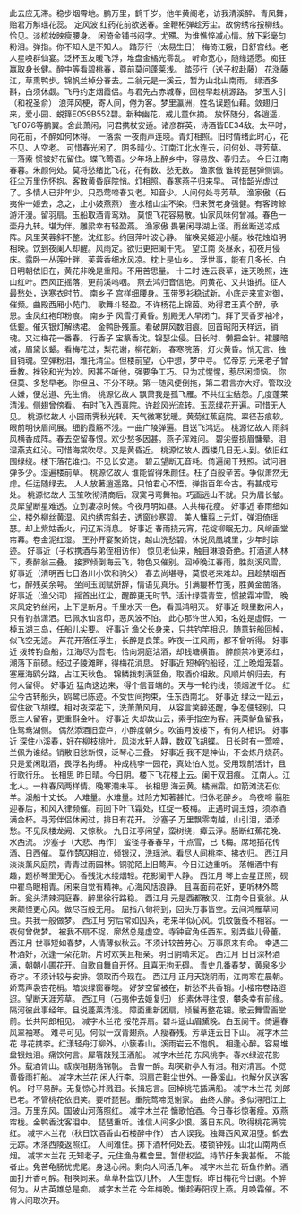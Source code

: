 <!-- { "loadSidebar": true } -->
此去应无滞。稳步烟霄地。鹏万里，鹤千岁。他年黄阁老，访我清溪醉。青凤舞，贻君万斛瑶花蕊。 
定风波
红药花前欲送春。金鞭柘弹趁芳尘。故傍绣帘挼柳线。恰见。淡梳妆映瘦腰身。 
闲倚金铺书闷字。尤殢。为谁憔悴减心情。放下彩毫匀粉泪。弹指。你不知人是不知人。 
踏莎行（太易生日）
梅倚江娥，日舒宫线。老人星唤群仙宴。泛杯玉友暖飞浮，堆盘金橘光零乱。 
听命宽心，随缘适愿。痴狂赢取身长健。醉中等看碧桃春，尊前莫问蓬莱浅。 
踏莎行（送子权赴藤）
花涨藤江，草熏鸭步。锦帆兰棹分春去。二翁元是一溪云，暂为山北山南雨。 
绿酒多斟，白须休觑。飞丹约定烟霞侣。与君先占赤城春，回桡早趁桃源路。 
梦玉人引（和祝圣俞）
浪萍风梗，寄人间，倦为客。梦里瀛洲，姓名误题仙藉。敛翅归来，爱小园、蜕箨E059B552碧。新种幽花，戒儿童休摘。 
放怀随分，各逍遥，飞F076等鹏翼。舍此萧闲，问君携杖安适。诸彦群英，诗酒皆BE34敌。太平时，向花前，不醉如何休得。 
一落索
一夜雨声连晓。青灯相照。旧时情绪此时心，花不见、人空老。 
可惜春光闲了。阴多晴少。江南江北水连云，问何处、寻芳草。 
一落索
惯被好花留住。蝶飞莺语。少年场上醉乡中，容易放、春归去。 
今日江南春暮。朱颜何处。莫将愁绪比飞花，花有数、愁无数。 
渔家傲
谁转琵琶弹侧调。征尘万里伤怀抱。客散黄昏庭院悄。灯相照。春寒燕子归来早。 
可惜韶光虚过了。多情人已非年少。只恐莺啼春又老。知音少。人间何处寻芳草。 
渔家傲（石夷仲一姬去，念之，止小妓燕燕）
鉴水稽山尘不染。归来贺老身强健。有客跨鲸游汗漫。留羽扇。玉船取酒青鸾劝。 
莫恨飞花容易散。仙家风味何曾减。春色一壶丹九转。堪为伴。雕梁幸有轻盈燕。 
渔家傲
畏暑闲寻湖上径。雨丝断送凉成阵。风里芙蓉斜不整。沈红影。约回萍叶波心静。 
催唤吴姬迎小艇。妆花烛焰明相映。饮到夜阑人却醒。风雨定。欲归更把阑干凭。 
望江南
炎昼永，初夜月侵床。露卧一丛莲叶畔，芙蓉香细水风凉。枕上是仙乡。 
浮世事，能有几多长。白日明朝依旧在，黄花非晚是重阳。不用苦思量。 
十二时
连云衰草，连天晚照，连山红叶。西风正摇落，更前溪呜咽。 
燕去鸿归音信绝。问黄花、又共谁折。征人最愁处，送寒衣时节。 
南乡子
宫样细腰身。玉带罗衫稳试新。小底走来宣对御，催频。曲殿西厢小苑门。 
歌舞斗轻盈。不许杨花上锦茵。劝得君王真个醉，承恩。金凤红袍印粉痕。 
南乡子
风雪打黄昏。别殿无人早闭门。拜了天香罗袖冷，低颦。催灭银灯解绣裙。 
金鸭卧残薰。看破屏风数泪痕。回首昭阳天样远，销魂。又过梅花一番春。 
行香子
宝篆香沈。锦瑟尘侵。日长时、懒把金针。裙腰暗减，眉黛长颦。看梅花过，梨花谢，柳花新。 
春寒院落，灯火黄昏。悄无言、独自销魂。空弹粉泪，难托清尘。但楼前望，心中想，梦中寻。 
忆帝京
元来老子曾垂教。挫锐和光为妙。因甚不听他，强要争工巧。只为忒惺惺，惹尽闲烦恼。 
你但莫、多愁早老。你但且、不分不晓。第一随风便倒拖，第二君言亦大好。管取没人嫌，便总道、先生俏。 
桃源忆故人
飘萧我是孤飞雁。不共红尘结怨。几度蓬莱清浅。侧翅曾傍看。 
有时飞入西真院。许趁风光流转。玉蕊绿花开遍。可惜无人见。 
桃源忆故人
小园雨霁秋光转。天气微寒犹暖。黄菊红蕉庭院。翠径苔痕软。 
眼前明快眉间展。细酌霞觞不浅。一曲广陵弹遍。目送飞鸿远。 
桃源忆故人
雨斜风横香成阵。春去空留春恨。欢少愁多因甚。燕子浑难问。 
碧尖蹙损眉慵晕。泪湿燕支红沁。可惜海棠吹尽。又是黄昏近。 
桃源忆故人
西楼几日无人到。依旧红围绿绕。楼下落花谁扫。不见长安道。 
碧云望断无音耗。倚遍阑干残照。试问泪弹多少。湿遍楼前草。 
桃源忆故人
谁能留得朱颜住。枉了百般辛苦。争似萧然无虑。任运随绿去。 
人人放著逍遥路。只怕君心不悟。弹指百年今古。有甚成亏处。 
桃源忆故人
玉笙吹彻清商后。寂寞弓弯舞袖。巧画远山不就。只为眉长皱。 
灵犀望断星难透。立到凄凉时候。今夜月明如昼。人共梅花瘦。 
好事近
春雨细如尘，楼外柳丝黄湿。风约绣帘斜去，透窗纱寒碧。 
美人慵翦上元灯，弹泪倚瑶瑟。却上紫姑香火，问辽东消息。 
好事近
春雨挠元宵，花绽柳眠无力。风峭画堂帘幕。卷金泥红湿。 
王孙开宴聚娇饶，越山洗愁碧。休说凤凰城里，少年时踪迹。 
好事近（子权携酒与弟侄相访作）
惊见老仙来，触目琳琅奇绝。打酒道人林下，奏醉翁三叠。 
接罗倾倒海云飞，物色又催别。回棹晚江春雨，胜剡溪风雪。 
好事近（清明百七日洛川小饮和驹父）
春去尚堪寻，莫恨老来难却。且趁禁烟百七，醉残英余萼。 
坐间玉润赋妍辞，情语见真乐。引满癭杯竹笺，胜黄金凿落。 
好事近（渔父词）
摇首出红尘，醒醉更无时节。活计绿蓑青笠，惯披霜冲雪。 
晚来风定钓丝闲，上下是新月。千里水天一色，看孤鸿明灭。 
好事近
眼里数闲人，只有钓翁潇洒。已佩水仙宫印，恶风波不怕。 
此心那许世人知，名姓是虚假。一棹五湖三岛，任船儿尖要。 
好事近
渔父长身来，只共钓竿相识。随意转船回棹，似飞空无迹。 
芦花开落任浮生，长醉是良策。昨夜一江风雨，都不曾听得。 
好事近
拨转钓鱼船，江海尽为吾宅。恰向洞庭沽酒，却钱塘横笛。 
醉颜禁冷更添红，潮落下前碛。经过子陵滩畔，得梅花消息。 
好事近
短棹钓船轻，江上晚烟笼碧。塞雁海鸥分路，占江天秋色。 
锦鳞拨刺满篮鱼，取酒价相敌。风顺片帆归去，有何人留得。 
好事近
猛向这边来，得个信音端的。天与一轮钓线，领烟波千亿。 
红尘今古转船头，鸥鹭已陈迹。不受世间拘束，任东西南北。 
好事近
绿泛一瓯云，留住欲飞胡蝶。相对夜深花下，洗萧萧风月。 
从容言笑醉还醒，争忍便轻别。只愿主人留客，更重斟金叶。 
好事近
失却故山云，索手指空为客。莼菜鲈鱼留我，住鸳鸯湖侧。 
偶然添酒旧壶卢，小醉度朝夕。吹笛月波楼下，有何人相识。 
好事近
深住小溪春，好在柳枝桃叶。风淡水轩人静，数双飞胡蝶。 
日长时有一莺啼，兰佩为谁结。销散旧愁新恨，泛琴心三叠。 
好事近
我不是神仙，不会炼丹烧药。只是爱闲耽酒，畏浮名拘缚。 
种成桃李一园花，真处怕人觉。受用现前活计，且行歌行乐。 
长相思
昨日晴。今日阴。楼下飞花楼上云。阑干双泪痕。 
江南人。江北人。一样春风两样情。晚寒潮未平。 
长相思
海云黄。橘洲霜。如箭滩流石似羊。溪船十丈长。 
人难量。水难量。过险方知著甚忙。归休老醉乡。 
乌夜啼
翦胜迎春后，和风入律频催。前回下叶飞霜处，红绽一枝梅。 
正遇时调玉烛，须添酒满金杯。寻芳伴侣休闲过，排日有花开。 
沙塞子
万里飘零南越，山引泪，酒添愁。不见凤楼龙阙、又惊秋。 
九日江亭闲望，蛮树绕，瘴云浮。肠断红蕉花晚、水西流。 
沙塞子（大悲、再作）
蛮径寻春春早，千点雪，已飞梅。席地插花传酒、日西催。 
莫作楚囚相泣，倾银汉，洗瑶池。看尽人间桃李、拂衣归。 
西江月
淡淡薰风庭院，青青过雨园林。铜驼陌上旧莺声。今日江边重听。 
落帽酒中有趣，题桥琴里无心。香残沈水缕烟轻。花影阑干人静。 
西江月
琴上金星正照，砚中瞿鸟眼相青。闲来自觉有精神。心海风恬浪静。 
且喜面前花好，更听林外莺新。瓮头清辣洞庭春。醉里徐行路稳。 
西江月
元是西都散汉，江南今日衰翁。从来颠怪更心风。做尽百般无用。 
屈指八旬将到，回头万事皆空。云间鸿雁草间虫。共我一般做梦。 
西江月
穷后常如囚系，老来半似心风。饥蚊饿蚤不相容。一夜何曾做梦。 
被我不扇不捉，廓然总是虚空。寺钟官角任西东。别弄些儿骨董。 
西江月
世事短如春梦，人情薄似秋云。不须计较苦劳心。万事原来有命。 
幸遇三杯酒好，况逢一朵花新。片时欢笑且相亲。明日阴晴未定。 
西江月
日日深杯酒满，朝朝小圃花开。自歌自舞自开怀。且喜无拘无碍。 
青史几番春梦，黄泉多少奇才。不须计较与安排。领取而今现在。 
西江月
正月天饶阴雨，江南寒在晨朝。娇莺声袅杏花梢。暗淡绿窗春晓。 
好梦空留被在，新愁不共香销。小楼帘卷路迢迢。望断天涯芳草。 
西江月（石夷仲去姬复归）
织素休寻往恨，攀条幸有前缘。隔河彼此事经年。且说蓬莱清浅。 
障面重新团扇，倾鬟再整花钿。歌云舞雪画堂前。长共阿郎相见。 
减字木兰花
挼花弄扇。碧斗遥山眉黛晚。白玉阑干。倚遍春风翠袖寒。 
难寻可见。何似一双青翅燕。人瘦春残。芳草连云日下山。 
减字木兰花
寻花携李。红漾轻舟汀柳外。小簇春山。溪雨岩云不饱帆。 
相逢心醉。容易堆盘银烛泪。痛饮何言。犀箸敲残玉酒船。 
减字木兰花
东风桃李。春水绿波花影外。载酒胥山。祓禊相期落锦帆。 
吾曹一醉。却笑新亭人有泪。相对清言。不觉黄昏雨打船。 
减字木兰花
闲人行李。羽扇芒鞋尘世外。一叠溪山。也解分风送客帆。 
时平易醉。无复惊心并溅泪。长揖忘言。回棹桃花插满船。 
减字木兰花
刘郎已老。不管桃花依旧笑。要听琵琶。重院莺啼觅谢家。 
曲终人醉。多似浔阳江上泪。万里东风。国破山河落照红。 
减字木兰花
慵歌怕酒。今日春衫惊著瘦。双燕帘栊。金鸭香沈客泪中。 
琵琶重听。谁信人间多少恨。落日东风。吹得桃花满院红。 
减字木兰花（秋日饮酒香山石楼醉中作）
古人误我。独舞西风双泪堕。鹤去无踪。木落西陵返照红。 
人间难住。掷下酒杯何处去。楼锁钟残。山北山南两点烟。 
减字木兰花
无知老子。元住渔舟樵舍里。暂借权监。持节纡朱我甚惭。 
不能者止。免苦龟肠忧虎尾。身退心闲。剩向人间活几年。 
减字木兰花
斫鱼作鮓。酒面打开香可醡。相唤同来。草草杯盘饮几杯。 
人生虚假。昨日梅花今日谢。不醉何为。从古英雄总是痴。 
减字木兰花
今年梅晚。懒趁寿阳钗上燕。月唤霜催。不肯人间取次开。 
